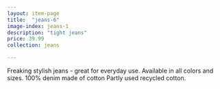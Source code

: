 ```yaml
---
layout: item-page
title:  "jeans-6"
image-index: jeans-1
description: "tight jeans"
price: 39.99
collection: jeans

---
```

Freaking stylish jeans - great for everyday use. 
Available in all colors and sizes. 100% denim made of cotton
Partly used recycled cotton.